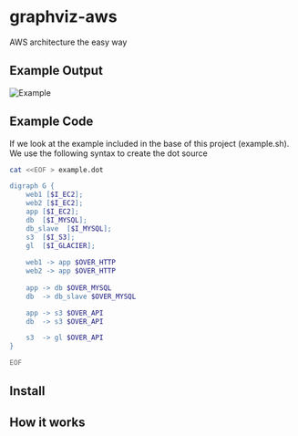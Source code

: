 graphviz-aws
============

AWS architecture the easy way


Example Output
--------------

![Example](https://raw.github.com/daniellawrence/graphviz-aws/master/example.png)


Example Code
------------


If we look at the example included in the base of this project (example.sh).
We use the following syntax to create the dot source

```sh
cat <<EOF > example.dot

digraph G {
    web1 [$I_EC2];
    web2 [$I_EC2];
    app [$I_EC2];
    db  [$I_MYSQL];
    db_slave  [$I_MYSQL];
    s3  [$I_S3];
    gl  [$I_GLACIER];
    
    web1 -> app $OVER_HTTP
    web2 -> app $OVER_HTTP
    
    app -> db $OVER_MYSQL
    db  -> db_slave $OVER_MYSQL

    app -> s3 $OVER_API
    db  -> s3 $OVER_API

    s3  -> gl $OVER_API
}

EOF

```

Install
-------

How it works
------------
